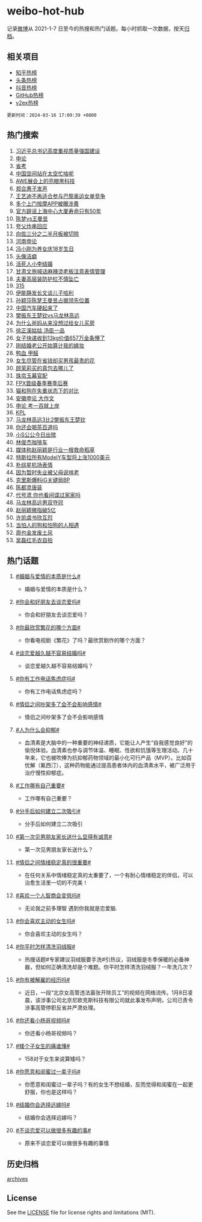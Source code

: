# weibo-hot-hub

记录[微博](https://www.weibo.com)从 2021-1-7 日至今的热搜和热门话题。每小时抓取一次数据，按天[归档](archives)。

## 相关项目

- [知乎热榜](https://github.com/lonnyzhang423/zhihu-hot-hub)
- [头条热榜](https://github.com/lonnyzhang423/toutiao-hot-hub)
- [抖音热榜](https://github.com/lonnyzhang423/douyin-hot-hub)
- [GitHub热榜](https://github.com/lonnyzhang423/github-hot-hub)
- [v2ex热榜](https://github.com/lonnyzhang423/v2ex-hot-hub)


`更新时间：2024-03-16 17:09:39 +0800`

## 热门搜索

1. [习近平总书记高度重视质量强国建设](https://m.weibo.cn/search?containerid=100103type%3D1%26t%3D10%26q%3D%23%E4%B9%A0%E8%BF%91%E5%B9%B3%E6%80%BB%E4%B9%A6%E8%AE%B0%E9%AB%98%E5%BA%A6%E9%87%8D%E8%A7%86%E8%B4%A8%E9%87%8F%E5%BC%BA%E5%9B%BD%E5%BB%BA%E8%AE%BE%23&stream_entry_id=51&isnewpage=1&extparam=seat%3D1%26cate%3D10103%26dgr%3D0%26q%3D%2523%25E4%25B9%25A0%25E8%25BF%2591%25E5%25B9%25B3%25E6%2580%25BB%25E4%25B9%25A6%25E8%25AE%25B0%25E9%25AB%2598%25E5%25BA%25A6%25E9%2587%258D%25E8%25A7%2586%25E8%25B4%25A8%25E9%2587%258F%25E5%25BC%25BA%25E5%259B%25BD%25E5%25BB%25BA%25E8%25AE%25BE%2523%26stream_entry_id%3D51%26c_type%3D51%26pos%3D0%26filter_type%3Drealtimehot%26display_time%3D1710580178%26pre_seqid%3D171058017831391143473)
1. [申论](https://m.weibo.cn/search?containerid=100103type%3D1%26t%3D10%26q%3D%E7%94%B3%E8%AE%BA&stream_entry_id=31&isnewpage=1&extparam=seat%3D1%26flag%3D1%26cate%3D5001%26filter_type%3Drealtimehot%26realpos%3D1%26dgr%3D0%26pos%3D0%26lcate%3D5001%26stream_entry_id%3D31%26q%3D%25E7%2594%25B3%25E8%25AE%25BA%26c_type%3D31%26band_rank%3D1%26display_time%3D1710580178%26pre_seqid%3D171058017831391143473)
1. [省考](https://m.weibo.cn/search?containerid=100103type%3D1%26t%3D10%26q%3D%E7%9C%81%E8%80%83&stream_entry_id=31&isnewpage=1&extparam=seat%3D1%26flag%3D16%26cate%3D5001%26filter_type%3Drealtimehot%26realpos%3D2%26dgr%3D0%26pos%3D1%26lcate%3D5001%26stream_entry_id%3D31%26q%3D%25E7%259C%2581%25E8%2580%2583%26c_type%3D31%26band_rank%3D2%26display_time%3D1710580178%26pre_seqid%3D171058017831391143473)
1. [中国空间站在太空忙啥呢](https://m.weibo.cn/search?containerid=100103type%3D1%26t%3D10%26q%3D%23%E4%B8%AD%E5%9B%BD%E7%A9%BA%E9%97%B4%E7%AB%99%E5%9C%A8%E5%A4%AA%E7%A9%BA%E5%BF%99%E5%95%A5%E5%91%A2%23&stream_entry_id=31&isnewpage=1&extparam=seat%3D1%26flag%3D0%26cate%3D5001%26filter_type%3Drealtimehot%26realpos%3D3%26dgr%3D0%26pos%3D2%26lcate%3D5001%26stream_entry_id%3D31%26q%3D%2523%25E4%25B8%25AD%25E5%259B%25BD%25E7%25A9%25BA%25E9%2597%25B4%25E7%25AB%2599%25E5%259C%25A8%25E5%25A4%25AA%25E7%25A9%25BA%25E5%25BF%2599%25E5%2595%25A5%25E5%2591%25A2%2523%26c_type%3D31%26band_rank%3D3%26display_time%3D1710580178%26pre_seqid%3D171058017831391143473)
1. [AWE展会上的亮眼黑科技](https://m.weibo.cn/search?containerid=100103type%3D1%26t%3D10%26q%3D%23AWE%E5%B1%95%E4%BC%9A%E4%B8%8A%E7%9A%84%E4%BA%AE%E7%9C%BC%E9%BB%91%E7%A7%91%E6%8A%80%23&stream_entry_id=31&isnewpage=1&extparam=seat%3D1%26cate%3D5001%26dgr%3D0%26is_ad_pos%3D1%26adid%3D227156%26filter_type%3Drealtimehot%26pos%3D3%26q%3D%2523AWE%25E5%25B1%2595%25E4%25BC%259A%25E4%25B8%258A%25E7%259A%2584%25E4%25BA%25AE%25E7%259C%25BC%25E9%25BB%2591%25E7%25A7%2591%25E6%258A%2580%2523%26lcate%3D5001%26stream_entry_id%3D31%26topic_ad%3D1%26c_type%3D31%26band_rank%3D4%26display_time%3D1710580178%26pre_seqid%3D171058017831391143473)
1. [郑合惠子发声](https://m.weibo.cn/search?containerid=100103type%3D1%26t%3D10%26q%3D%23%E9%83%91%E5%90%88%E6%83%A0%E5%AD%90%E5%8F%91%E5%A3%B0%23&stream_entry_id=31&isnewpage=1&extparam=seat%3D1%26flag%3D2%26cate%3D5001%26filter_type%3Drealtimehot%26realpos%3D4%26dgr%3D0%26pos%3D4%26lcate%3D5001%26stream_entry_id%3D31%26q%3D%2523%25E9%2583%2591%25E5%2590%2588%25E6%2583%25A0%25E5%25AD%2590%25E5%258F%2591%25E5%25A3%25B0%2523%26c_type%3D31%26band_rank%3D4%26display_time%3D1710580178%26pre_seqid%3D171058017831391143473)
1. [王艺迪不再适合参与巴黎奥运女单竞争](https://m.weibo.cn/search?containerid=100103type%3D1%26t%3D10%26q%3D%23%E7%8E%8B%E8%89%BA%E8%BF%AA%E4%B8%8D%E5%86%8D%E9%80%82%E5%90%88%E5%8F%82%E4%B8%8E%E5%B7%B4%E9%BB%8E%E5%A5%A5%E8%BF%90%E5%A5%B3%E5%8D%95%E7%AB%9E%E4%BA%89%23&stream_entry_id=31&isnewpage=1&extparam=seat%3D1%26flag%3D1%26cate%3D5001%26filter_type%3Drealtimehot%26realpos%3D5%26dgr%3D0%26pos%3D5%26lcate%3D5001%26stream_entry_id%3D31%26q%3D%2523%25E7%258E%258B%25E8%2589%25BA%25E8%25BF%25AA%25E4%25B8%258D%25E5%2586%258D%25E9%2580%2582%25E5%2590%2588%25E5%258F%2582%25E4%25B8%258E%25E5%25B7%25B4%25E9%25BB%258E%25E5%25A5%25A5%25E8%25BF%2590%25E5%25A5%25B3%25E5%258D%2595%25E7%25AB%259E%25E4%25BA%2589%2523%26c_type%3D31%26band_rank%3D5%26display_time%3D1710580178%26pre_seqid%3D171058017831391143473)
1. [多个上门按摩APP被曝涉黄](https://m.weibo.cn/search?containerid=100103type%3D1%26t%3D10%26q%3D%23%E5%A4%9A%E4%B8%AA%E4%B8%8A%E9%97%A8%E6%8C%89%E6%91%A9APP%E8%A2%AB%E6%9B%9D%E6%B6%89%E9%BB%84%23&stream_entry_id=31&isnewpage=1&extparam=seat%3D1%26flag%3D1%26cate%3D5001%26filter_type%3Drealtimehot%26realpos%3D6%26dgr%3D0%26pos%3D6%26lcate%3D5001%26stream_entry_id%3D31%26q%3D%2523%25E5%25A4%259A%25E4%25B8%25AA%25E4%25B8%258A%25E9%2597%25A8%25E6%258C%2589%25E6%2591%25A9APP%25E8%25A2%25AB%25E6%259B%259D%25E6%25B6%2589%25E9%25BB%2584%2523%26c_type%3D31%26band_rank%3D6%26display_time%3D1710580178%26pre_seqid%3D171058017831391143473)
1. [官方辟谣上海中心大厦寿命只有50年](https://m.weibo.cn/search?containerid=100103type%3D1%26t%3D10%26q%3D%23%E5%AE%98%E6%96%B9%E8%BE%9F%E8%B0%A3%E4%B8%8A%E6%B5%B7%E4%B8%AD%E5%BF%83%E5%A4%A7%E5%8E%A6%E5%AF%BF%E5%91%BD%E5%8F%AA%E6%9C%8950%E5%B9%B4%23&stream_entry_id=31&isnewpage=1&extparam=seat%3D1%26cate%3D5001%26is_ad_pos%3D1%26adid%3D227296%26filter_type%3Drealtimehot%26dgr%3D0%26pos%3D7%26lcate%3D5001%26stream_entry_id%3D31%26q%3D%2523%25E5%25AE%2598%25E6%2596%25B9%25E8%25BE%259F%25E8%25B0%25A3%25E4%25B8%258A%25E6%25B5%25B7%25E4%25B8%25AD%25E5%25BF%2583%25E5%25A4%25A7%25E5%258E%25A6%25E5%25AF%25BF%25E5%2591%25BD%25E5%258F%25AA%25E6%259C%258950%25E5%25B9%25B4%2523%26c_type%3D31%26band_rank%3D7%26display_time%3D1710580178%26pre_seqid%3D171058017831391143473)
1. [陈梦vs王曼昱](https://m.weibo.cn/search?containerid=100103type%3D1%26t%3D10%26q%3D%E9%99%88%E6%A2%A6vs%E7%8E%8B%E6%9B%BC%E6%98%B1&stream_entry_id=31&isnewpage=1&extparam=seat%3D1%26flag%3D1%26cate%3D5001%26filter_type%3Drealtimehot%26realpos%3D7%26dgr%3D0%26pos%3D8%26lcate%3D5001%26stream_entry_id%3D31%26q%3D%25E9%2599%2588%25E6%25A2%25A6vs%25E7%258E%258B%25E6%259B%25BC%25E6%2598%25B1%26c_type%3D31%26band_rank%3D7%26display_time%3D1710580178%26pre_seqid%3D171058017831391143473)
1. [夸父炸串回应](https://m.weibo.cn/search?containerid=100103type%3D1%26t%3D10%26q%3D%23%E5%A4%B8%E7%88%B6%E7%82%B8%E4%B8%B2%E5%9B%9E%E5%BA%94%23&stream_entry_id=31&isnewpage=1&extparam=seat%3D1%26flag%3D0%26cate%3D5001%26filter_type%3Drealtimehot%26realpos%3D8%26dgr%3D0%26pos%3D9%26lcate%3D5001%26stream_entry_id%3D31%26q%3D%2523%25E5%25A4%25B8%25E7%2588%25B6%25E7%2582%25B8%25E4%25B8%25B2%25E5%259B%259E%25E5%25BA%2594%2523%26c_type%3D31%26band_rank%3D8%26display_time%3D1710580178%26pre_seqid%3D171058017831391143473)
1. [向佐三分之二半月板被切除](https://m.weibo.cn/search?containerid=100103type%3D1%26t%3D10%26q%3D%23%E5%90%91%E4%BD%90%E4%B8%89%E5%88%86%E4%B9%8B%E4%BA%8C%E5%8D%8A%E6%9C%88%E6%9D%BF%E8%A2%AB%E5%88%87%E9%99%A4%23&stream_entry_id=31&isnewpage=1&extparam=seat%3D1%26flag%3D0%26cate%3D5001%26filter_type%3Drealtimehot%26realpos%3D9%26dgr%3D0%26pos%3D10%26lcate%3D5001%26stream_entry_id%3D31%26q%3D%2523%25E5%2590%2591%25E4%25BD%2590%25E4%25B8%2589%25E5%2588%2586%25E4%25B9%258B%25E4%25BA%258C%25E5%258D%258A%25E6%259C%2588%25E6%259D%25BF%25E8%25A2%25AB%25E5%2588%2587%25E9%2599%25A4%2523%26c_type%3D31%26band_rank%3D9%26display_time%3D1710580178%26pre_seqid%3D171058017831391143473)
1. [河南申论](https://m.weibo.cn/search?containerid=100103type%3D1%26t%3D10%26q%3D%E6%B2%B3%E5%8D%97%E7%94%B3%E8%AE%BA&stream_entry_id=31&isnewpage=1&extparam=seat%3D1%26flag%3D1%26cate%3D5001%26filter_type%3Drealtimehot%26realpos%3D10%26dgr%3D0%26pos%3D11%26lcate%3D5001%26stream_entry_id%3D31%26q%3D%25E6%25B2%25B3%25E5%258D%2597%25E7%2594%25B3%25E8%25AE%25BA%26c_type%3D31%26band_rank%3D10%26display_time%3D1710580178%26pre_seqid%3D171058017831391143473)
1. [冯小刚为养女庆18岁生日](https://m.weibo.cn/search?containerid=100103type%3D1%26t%3D10%26q%3D%23%E5%86%AF%E5%B0%8F%E5%88%9A%E4%B8%BA%E5%85%BB%E5%A5%B3%E5%BA%8618%E5%B2%81%E7%94%9F%E6%97%A5%23&stream_entry_id=31&isnewpage=1&extparam=seat%3D1%26flag%3D2%26cate%3D5001%26filter_type%3Drealtimehot%26realpos%3D11%26dgr%3D0%26pos%3D12%26lcate%3D5001%26stream_entry_id%3D31%26q%3D%2523%25E5%2586%25AF%25E5%25B0%258F%25E5%2588%259A%25E4%25B8%25BA%25E5%2585%25BB%25E5%25A5%25B3%25E5%25BA%258618%25E5%25B2%2581%25E7%2594%259F%25E6%2597%25A5%2523%26c_type%3D31%26band_rank%3D11%26display_time%3D1710580178%26pre_seqid%3D171058017831391143473)
1. [头像洁癖](https://m.weibo.cn/search?containerid=100103type%3D1%26t%3D10%26q%3D%23%E5%A4%B4%E5%83%8F%E6%B4%81%E7%99%96%23&stream_entry_id=31&isnewpage=1&extparam=seat%3D1%26flag%3D1%26cate%3D5001%26filter_type%3Drealtimehot%26realpos%3D12%26dgr%3D0%26pos%3D13%26lcate%3D5001%26stream_entry_id%3D31%26q%3D%2523%25E5%25A4%25B4%25E5%2583%258F%25E6%25B4%2581%25E7%2599%2596%2523%26c_type%3D31%26band_rank%3D12%26display_time%3D1710580178%26pre_seqid%3D171058017831391143473)
1. [活死人小李结婚](https://m.weibo.cn/search?containerid=100103type%3D1%26t%3D10%26q%3D%E6%B4%BB%E6%AD%BB%E4%BA%BA%E5%B0%8F%E6%9D%8E%E7%BB%93%E5%A9%9A&stream_entry_id=31&isnewpage=1&extparam=seat%3D1%26flag%3D0%26cate%3D5001%26filter_type%3Drealtimehot%26realpos%3D13%26dgr%3D0%26pos%3D14%26lcate%3D5001%26stream_entry_id%3D31%26q%3D%25E6%25B4%25BB%25E6%25AD%25BB%25E4%25BA%25BA%25E5%25B0%258F%25E6%259D%258E%25E7%25BB%2593%25E5%25A9%259A%26c_type%3D31%26band_rank%3D13%26display_time%3D1710580178%26pre_seqid%3D171058017831391143473)
1. [甘肃文旅喊话麻辣烫老板注意表情管理](https://m.weibo.cn/search?containerid=100103type%3D1%26t%3D10%26q%3D%23%E7%94%98%E8%82%83%E6%96%87%E6%97%85%E5%96%8A%E8%AF%9D%E9%BA%BB%E8%BE%A3%E7%83%AB%E8%80%81%E6%9D%BF%E6%B3%A8%E6%84%8F%E8%A1%A8%E6%83%85%E7%AE%A1%E7%90%86%23&stream_entry_id=31&isnewpage=1&extparam=seat%3D1%26flag%3D1%26cate%3D5001%26filter_type%3Drealtimehot%26realpos%3D14%26dgr%3D0%26pos%3D15%26lcate%3D5001%26stream_entry_id%3D31%26q%3D%2523%25E7%2594%2598%25E8%2582%2583%25E6%2596%2587%25E6%2597%2585%25E5%2596%258A%25E8%25AF%259D%25E9%25BA%25BB%25E8%25BE%25A3%25E7%2583%25AB%25E8%2580%2581%25E6%259D%25BF%25E6%25B3%25A8%25E6%2584%258F%25E8%25A1%25A8%25E6%2583%2585%25E7%25AE%25A1%25E7%2590%2586%2523%26c_type%3D31%26band_rank%3D14%26display_time%3D1710580178%26pre_seqid%3D171058017831391143473)
1. [夫妻高层装防护栏不慎坠亡](https://m.weibo.cn/search?containerid=100103type%3D1%26t%3D10%26q%3D%23%E5%A4%AB%E5%A6%BB%E9%AB%98%E5%B1%82%E8%A3%85%E9%98%B2%E6%8A%A4%E6%A0%8F%E4%B8%8D%E6%85%8E%E5%9D%A0%E4%BA%A1%23&stream_entry_id=31&isnewpage=1&extparam=seat%3D1%26flag%3D0%26cate%3D5001%26filter_type%3Drealtimehot%26realpos%3D15%26dgr%3D0%26pos%3D16%26lcate%3D5001%26stream_entry_id%3D31%26q%3D%2523%25E5%25A4%25AB%25E5%25A6%25BB%25E9%25AB%2598%25E5%25B1%2582%25E8%25A3%2585%25E9%2598%25B2%25E6%258A%25A4%25E6%25A0%258F%25E4%25B8%258D%25E6%2585%258E%25E5%259D%25A0%25E4%25BA%25A1%2523%26c_type%3D31%26band_rank%3D15%26display_time%3D1710580178%26pre_seqid%3D171058017831391143473)
1. [315](https://m.weibo.cn/search?containerid=100103type%3D1%26t%3D10%26q%3D315&stream_entry_id=31&isnewpage=1&extparam=seat%3D1%26flag%3D0%26cate%3D5001%26filter_type%3Drealtimehot%26realpos%3D16%26dgr%3D0%26pos%3D17%26lcate%3D5001%26stream_entry_id%3D31%26q%3D315%26c_type%3D31%26band_rank%3D16%26display_time%3D1710580178%26pre_seqid%3D171058017831391143473)
1. [伊能静发长文谈儿子哈利](https://m.weibo.cn/search?containerid=100103type%3D1%26t%3D10%26q%3D%23%E4%BC%8A%E8%83%BD%E9%9D%99%E5%8F%91%E9%95%BF%E6%96%87%E8%B0%88%E5%84%BF%E5%AD%90%E5%93%88%E5%88%A9%23&stream_entry_id=31&isnewpage=1&extparam=seat%3D1%26flag%3D1%26cate%3D5001%26filter_type%3Drealtimehot%26realpos%3D17%26dgr%3D0%26pos%3D18%26lcate%3D5001%26stream_entry_id%3D31%26q%3D%2523%25E4%25BC%258A%25E8%2583%25BD%25E9%259D%2599%25E5%258F%2591%25E9%2595%25BF%25E6%2596%2587%25E8%25B0%2588%25E5%2584%25BF%25E5%25AD%2590%25E5%2593%2588%25E5%2588%25A9%2523%26c_type%3D31%26band_rank%3D17%26display_time%3D1710580178%26pre_seqid%3D171058017831391143473)
1. [孙颖莎陈梦王曼昱占据领先位置](https://m.weibo.cn/search?containerid=100103type%3D1%26t%3D10%26q%3D%23%E5%AD%99%E9%A2%96%E8%8E%8E%E9%99%88%E6%A2%A6%E7%8E%8B%E6%9B%BC%E6%98%B1%E5%8D%A0%E6%8D%AE%E9%A2%86%E5%85%88%E4%BD%8D%E7%BD%AE%23&stream_entry_id=31&isnewpage=1&extparam=seat%3D1%26flag%3D1%26cate%3D5001%26filter_type%3Drealtimehot%26realpos%3D18%26dgr%3D0%26pos%3D19%26lcate%3D5001%26stream_entry_id%3D31%26q%3D%2523%25E5%25AD%2599%25E9%25A2%2596%25E8%258E%258E%25E9%2599%2588%25E6%25A2%25A6%25E7%258E%258B%25E6%259B%25BC%25E6%2598%25B1%25E5%258D%25A0%25E6%258D%25AE%25E9%25A2%2586%25E5%2585%2588%25E4%25BD%258D%25E7%25BD%25AE%2523%26c_type%3D31%26band_rank%3D18%26display_time%3D1710580178%26pre_seqid%3D171058017831391143473)
1. [中国汽车硬起来了](https://m.weibo.cn/search?containerid=100103type%3D1%26t%3D10%26q%3D%23%E4%B8%AD%E5%9B%BD%E6%B1%BD%E8%BD%A6%E7%A1%AC%E8%B5%B7%E6%9D%A5%E4%BA%86%23&stream_entry_id=31&isnewpage=1&extparam=seat%3D1%26flag%3D0%26cate%3D5001%26adid%3D227124%26filter_type%3Drealtimehot%26realpos%3D19%26dgr%3D0%26pos%3D20%26lcate%3D5001%26stream_entry_id%3D31%26q%3D%2523%25E4%25B8%25AD%25E5%259B%25BD%25E6%25B1%25BD%25E8%25BD%25A6%25E7%25A1%25AC%25E8%25B5%25B7%25E6%259D%25A5%25E4%25BA%2586%2523%26c_type%3D31%26band_rank%3D19%26display_time%3D1710580178%26pre_seqid%3D171058017831391143473)
1. [樊振东王楚钦vs马龙林高远](https://m.weibo.cn/search?containerid=100103type%3D1%26t%3D10%26q%3D%23%E6%A8%8A%E6%8C%AF%E4%B8%9C%E7%8E%8B%E6%A5%9A%E9%92%A6vs%E9%A9%AC%E9%BE%99%E6%9E%97%E9%AB%98%E8%BF%9C%23&stream_entry_id=31&isnewpage=1&extparam=seat%3D1%26flag%3D0%26cate%3D5001%26filter_type%3Drealtimehot%26realpos%3D20%26dgr%3D0%26pos%3D21%26lcate%3D5001%26stream_entry_id%3D31%26q%3D%2523%25E6%25A8%258A%25E6%258C%25AF%25E4%25B8%259C%25E7%258E%258B%25E6%25A5%259A%25E9%2592%25A6vs%25E9%25A9%25AC%25E9%25BE%2599%25E6%259E%2597%25E9%25AB%2598%25E8%25BF%259C%2523%26c_type%3D31%26band_rank%3D20%26display_time%3D1710580178%26pre_seqid%3D171058017831391143473)
1. [为什么爸妈从来没想过给女儿买房](https://m.weibo.cn/search?containerid=100103type%3D1%26t%3D10%26q%3D%23%E4%B8%BA%E4%BB%80%E4%B9%88%E7%88%B8%E5%A6%88%E4%BB%8E%E6%9D%A5%E6%B2%A1%E6%83%B3%E8%BF%87%E7%BB%99%E5%A5%B3%E5%84%BF%E4%B9%B0%E6%88%BF%23&stream_entry_id=31&isnewpage=1&extparam=seat%3D1%26flag%3D1%26cate%3D5001%26filter_type%3Drealtimehot%26realpos%3D21%26dgr%3D0%26pos%3D22%26lcate%3D5001%26stream_entry_id%3D31%26q%3D%2523%25E4%25B8%25BA%25E4%25BB%2580%25E4%25B9%2588%25E7%2588%25B8%25E5%25A6%2588%25E4%25BB%258E%25E6%259D%25A5%25E6%25B2%25A1%25E6%2583%25B3%25E8%25BF%2587%25E7%25BB%2599%25E5%25A5%25B3%25E5%2584%25BF%25E4%25B9%25B0%25E6%2588%25BF%2523%26c_type%3D31%26band_rank%3D21%26display_time%3D1710580178%26pre_seqid%3D171058017831391143473)
1. [徐正溪姑姑 汤臣一品](https://m.weibo.cn/search?containerid=100103type%3D1%26t%3D10%26q%3D%E5%BE%90%E6%AD%A3%E6%BA%AA%E5%A7%91%E5%A7%91+%E6%B1%A4%E8%87%A3%E4%B8%80%E5%93%81&stream_entry_id=31&isnewpage=1&extparam=seat%3D1%26flag%3D0%26cate%3D5001%26filter_type%3Drealtimehot%26realpos%3D22%26dgr%3D0%26pos%3D23%26lcate%3D5001%26stream_entry_id%3D31%26q%3D%25E5%25BE%2590%25E6%25AD%25A3%25E6%25BA%25AA%25E5%25A7%2591%25E5%25A7%2591%2520%25E6%25B1%25A4%25E8%2587%25A3%25E4%25B8%2580%25E5%2593%2581%26c_type%3D31%26band_rank%3D22%26display_time%3D1710580178%26pre_seqid%3D171058017831391143473)
1. [女子快递收到13kg价值657万金条懵了](https://m.weibo.cn/search?containerid=100103type%3D1%26t%3D10%26q%3D%23%E5%A5%B3%E5%AD%90%E5%BF%AB%E9%80%92%E6%94%B6%E5%88%B013kg%E4%BB%B7%E5%80%BC657%E4%B8%87%E9%87%91%E6%9D%A1%E6%87%B5%E4%BA%86%23&stream_entry_id=31&isnewpage=1&extparam=seat%3D1%26flag%3D0%26cate%3D5001%26filter_type%3Drealtimehot%26realpos%3D23%26dgr%3D0%26pos%3D24%26lcate%3D5001%26stream_entry_id%3D31%26q%3D%2523%25E5%25A5%25B3%25E5%25AD%2590%25E5%25BF%25AB%25E9%2580%2592%25E6%2594%25B6%25E5%2588%25B013kg%25E4%25BB%25B7%25E5%2580%25BC657%25E4%25B8%2587%25E9%2587%2591%25E6%259D%25A1%25E6%2587%25B5%25E4%25BA%2586%2523%26c_type%3D31%26band_rank%3D23%26display_time%3D1710580178%26pre_seqid%3D171058017831391143473)
1. [刚结婚老公开始算计我的嫁妆](https://m.weibo.cn/search?containerid=100103type%3D1%26t%3D10%26q%3D%23%E5%88%9A%E7%BB%93%E5%A9%9A%E8%80%81%E5%85%AC%E5%BC%80%E5%A7%8B%E7%AE%97%E8%AE%A1%E6%88%91%E7%9A%84%E5%AB%81%E5%A6%86%23&stream_entry_id=31&isnewpage=1&extparam=seat%3D1%26flag%3D0%26cate%3D5001%26filter_type%3Drealtimehot%26realpos%3D24%26dgr%3D0%26pos%3D25%26lcate%3D5001%26stream_entry_id%3D31%26q%3D%2523%25E5%2588%259A%25E7%25BB%2593%25E5%25A9%259A%25E8%2580%2581%25E5%2585%25AC%25E5%25BC%2580%25E5%25A7%258B%25E7%25AE%2597%25E8%25AE%25A1%25E6%2588%2591%25E7%259A%2584%25E5%25AB%2581%25E5%25A6%2586%2523%26c_type%3D31%26band_rank%3D24%26display_time%3D1710580178%26pre_seqid%3D171058017831391143473)
1. [鸭血 甲醛](https://m.weibo.cn/search?containerid=100103type%3D1%26t%3D10%26q%3D%E9%B8%AD%E8%A1%80+%E7%94%B2%E9%86%9B&stream_entry_id=31&isnewpage=1&extparam=seat%3D1%26flag%3D0%26cate%3D5001%26filter_type%3Drealtimehot%26realpos%3D25%26dgr%3D0%26pos%3D26%26lcate%3D5001%26stream_entry_id%3D31%26q%3D%25E9%25B8%25AD%25E8%25A1%2580%2520%25E7%2594%25B2%25E9%2586%259B%26c_type%3D31%26band_rank%3D25%26display_time%3D1710580178%26pre_seqid%3D171058017831391143473)
1. [女生尽管在省钱却买男孩最贵的花](https://m.weibo.cn/search?containerid=100103type%3D1%26t%3D10%26q%3D%23%E5%A5%B3%E7%94%9F%E5%B0%BD%E7%AE%A1%E5%9C%A8%E7%9C%81%E9%92%B1%E5%8D%B4%E4%B9%B0%E7%94%B7%E5%AD%A9%E6%9C%80%E8%B4%B5%E7%9A%84%E8%8A%B1%23&stream_entry_id=31&isnewpage=1&extparam=seat%3D1%26flag%3D1%26cate%3D5001%26filter_type%3Drealtimehot%26realpos%3D26%26dgr%3D0%26pos%3D27%26lcate%3D5001%26stream_entry_id%3D31%26q%3D%2523%25E5%25A5%25B3%25E7%2594%259F%25E5%25B0%25BD%25E7%25AE%25A1%25E5%259C%25A8%25E7%259C%2581%25E9%2592%25B1%25E5%258D%25B4%25E4%25B9%25B0%25E7%2594%25B7%25E5%25AD%25A9%25E6%259C%2580%25E8%25B4%25B5%25E7%259A%2584%25E8%258A%25B1%2523%26c_type%3D31%26band_rank%3D26%26display_time%3D1710580178%26pre_seqid%3D171058017831391143473)
1. [顾茉莉买的真包去哪儿了](https://m.weibo.cn/search?containerid=100103type%3D1%26t%3D10%26q%3D%E9%A1%BE%E8%8C%89%E8%8E%89%E4%B9%B0%E7%9A%84%E7%9C%9F%E5%8C%85%E5%8E%BB%E5%93%AA%E5%84%BF%E4%BA%86&stream_entry_id=31&isnewpage=1&extparam=seat%3D1%26flag%3D1%26cate%3D5001%26filter_type%3Drealtimehot%26realpos%3D27%26dgr%3D0%26pos%3D28%26lcate%3D5001%26stream_entry_id%3D31%26q%3D%25E9%25A1%25BE%25E8%258C%2589%25E8%258E%2589%25E4%25B9%25B0%25E7%259A%2584%25E7%259C%259F%25E5%258C%2585%25E5%258E%25BB%25E5%2593%25AA%25E5%2584%25BF%25E4%25BA%2586%26c_type%3D31%26band_rank%3D27%26display_time%3D1710580178%26pre_seqid%3D171058017831391143473)
1. [珠帘玉幕官配](https://m.weibo.cn/search?containerid=100103type%3D1%26t%3D10%26q%3D%E7%8F%A0%E5%B8%98%E7%8E%89%E5%B9%95%E5%AE%98%E9%85%8D&stream_entry_id=31&isnewpage=1&extparam=seat%3D1%26flag%3D1%26cate%3D5001%26filter_type%3Drealtimehot%26realpos%3D28%26dgr%3D0%26pos%3D29%26lcate%3D5001%26stream_entry_id%3D31%26q%3D%25E7%258F%25A0%25E5%25B8%2598%25E7%258E%2589%25E5%25B9%2595%25E5%25AE%2598%25E9%2585%258D%26c_type%3D31%26band_rank%3D28%26display_time%3D1710580178%26pre_seqid%3D171058017831391143473)
1. [FPX晋级春季赛季后赛](https://m.weibo.cn/search?containerid=100103type%3D1%26t%3D10%26q%3D%23FPX%E6%99%8B%E7%BA%A7%E6%98%A5%E5%AD%A3%E8%B5%9B%E5%AD%A3%E5%90%8E%E8%B5%9B%23&stream_entry_id=31&isnewpage=1&extparam=seat%3D1%26flag%3D1%26cate%3D5001%26filter_type%3Drealtimehot%26realpos%3D29%26dgr%3D0%26pos%3D30%26lcate%3D5001%26stream_entry_id%3D31%26q%3D%2523FPX%25E6%2599%258B%25E7%25BA%25A7%25E6%2598%25A5%25E5%25AD%25A3%25E8%25B5%259B%25E5%25AD%25A3%25E5%2590%258E%25E8%25B5%259B%2523%26c_type%3D31%26band_rank%3D29%26display_time%3D1710580178%26pre_seqid%3D171058017831391143473)
1. [猫和狗在失重状态下的对比](https://m.weibo.cn/search?containerid=100103type%3D1%26t%3D10%26q%3D%E7%8C%AB%E5%92%8C%E7%8B%97%E5%9C%A8%E5%A4%B1%E9%87%8D%E7%8A%B6%E6%80%81%E4%B8%8B%E7%9A%84%E5%AF%B9%E6%AF%94&stream_entry_id=31&isnewpage=1&extparam=seat%3D1%26flag%3D1%26cate%3D5001%26filter_type%3Drealtimehot%26realpos%3D30%26dgr%3D0%26pos%3D31%26lcate%3D5001%26stream_entry_id%3D31%26q%3D%25E7%258C%25AB%25E5%2592%258C%25E7%258B%2597%25E5%259C%25A8%25E5%25A4%25B1%25E9%2587%258D%25E7%258A%25B6%25E6%2580%2581%25E4%25B8%258B%25E7%259A%2584%25E5%25AF%25B9%25E6%25AF%2594%26c_type%3D31%26band_rank%3D30%26display_time%3D1710580178%26pre_seqid%3D171058017831391143473)
1. [安徽申论 大作文](https://m.weibo.cn/search?containerid=100103type%3D1%26t%3D10%26q%3D%E5%AE%89%E5%BE%BD%E7%94%B3%E8%AE%BA+%E5%A4%A7%E4%BD%9C%E6%96%87&stream_entry_id=31&isnewpage=1&extparam=seat%3D1%26flag%3D1%26cate%3D5001%26filter_type%3Drealtimehot%26realpos%3D31%26dgr%3D0%26pos%3D32%26lcate%3D5001%26stream_entry_id%3D31%26q%3D%25E5%25AE%2589%25E5%25BE%25BD%25E7%2594%25B3%25E8%25AE%25BA%2520%25E5%25A4%25A7%25E4%25BD%259C%25E6%2596%2587%26c_type%3D31%26band_rank%3D31%26display_time%3D1710580178%26pre_seqid%3D171058017831391143473)
1. [申论 考一百就上岸](https://m.weibo.cn/search?containerid=100103type%3D1%26t%3D10%26q%3D%E7%94%B3%E8%AE%BA+%E8%80%83%E4%B8%80%E7%99%BE%E5%B0%B1%E4%B8%8A%E5%B2%B8&stream_entry_id=31&isnewpage=1&extparam=seat%3D1%26flag%3D0%26cate%3D5001%26filter_type%3Drealtimehot%26realpos%3D32%26dgr%3D0%26pos%3D33%26lcate%3D5001%26stream_entry_id%3D31%26q%3D%25E7%2594%25B3%25E8%25AE%25BA%2520%25E8%2580%2583%25E4%25B8%2580%25E7%2599%25BE%25E5%25B0%25B1%25E4%25B8%258A%25E5%25B2%25B8%26c_type%3D31%26band_rank%3D32%26display_time%3D1710580178%26pre_seqid%3D171058017831391143473)
1. [KPL](https://m.weibo.cn/search?containerid=100103type%3D1%26t%3D10%26q%3DKPL&stream_entry_id=31&isnewpage=1&extparam=seat%3D1%26flag%3D1%26cate%3D5001%26filter_type%3Drealtimehot%26realpos%3D33%26dgr%3D0%26pos%3D34%26lcate%3D5001%26stream_entry_id%3D31%26q%3DKPL%26c_type%3D31%26band_rank%3D33%26display_time%3D1710580178%26pre_seqid%3D171058017831391143473)
1. [马龙林高远3比2樊振东王楚钦](https://m.weibo.cn/search?containerid=100103type%3D1%26t%3D10%26q%3D%23%E9%A9%AC%E9%BE%99%E6%9E%97%E9%AB%98%E8%BF%9C3%E6%AF%942%E6%A8%8A%E6%8C%AF%E4%B8%9C%E7%8E%8B%E6%A5%9A%E9%92%A6%23&stream_entry_id=31&isnewpage=1&extparam=seat%3D1%26flag%3D1%26cate%3D5001%26filter_type%3Drealtimehot%26realpos%3D34%26dgr%3D0%26pos%3D35%26lcate%3D5001%26stream_entry_id%3D31%26q%3D%2523%25E9%25A9%25AC%25E9%25BE%2599%25E6%259E%2597%25E9%25AB%2598%25E8%25BF%259C3%25E6%25AF%25942%25E6%25A8%258A%25E6%258C%25AF%25E4%25B8%259C%25E7%258E%258B%25E6%25A5%259A%25E9%2592%25A6%2523%26c_type%3D31%26band_rank%3D34%26display_time%3D1710580178%26pre_seqid%3D171058017831391143473)
1. [你还会喝茶百道吗](https://m.weibo.cn/search?containerid=100103type%3D1%26t%3D10%26q%3D%23%E4%BD%A0%E8%BF%98%E4%BC%9A%E5%96%9D%E8%8C%B6%E7%99%BE%E9%81%93%E5%90%97%23&stream_entry_id=31&isnewpage=1&extparam=seat%3D1%26flag%3D0%26cate%3D5001%26filter_type%3Drealtimehot%26realpos%3D35%26dgr%3D0%26pos%3D36%26lcate%3D5001%26stream_entry_id%3D31%26q%3D%2523%25E4%25BD%25A0%25E8%25BF%2598%25E4%25BC%259A%25E5%2596%259D%25E8%258C%25B6%25E7%2599%25BE%25E9%2581%2593%25E5%2590%2597%2523%26c_type%3D31%26band_rank%3D35%26display_time%3D1710580178%26pre_seqid%3D171058017831391143473)
1. [小S公公今日出殡](https://m.weibo.cn/search?containerid=100103type%3D1%26t%3D10%26q%3D%23%E5%B0%8FS%E5%85%AC%E5%85%AC%E4%BB%8A%E6%97%A5%E5%87%BA%E6%AE%A1%23&stream_entry_id=31&isnewpage=1&extparam=seat%3D1%26flag%3D1%26cate%3D5001%26filter_type%3Drealtimehot%26realpos%3D36%26dgr%3D0%26pos%3D37%26lcate%3D5001%26stream_entry_id%3D31%26q%3D%2523%25E5%25B0%258FS%25E5%2585%25AC%25E5%2585%25AC%25E4%25BB%258A%25E6%2597%25A5%25E5%2587%25BA%25E6%25AE%25A1%2523%26c_type%3D31%26band_rank%3D36%26display_time%3D1710580178%26pre_seqid%3D171058017831391143473)
1. [林俊杰咖啡车](https://m.weibo.cn/search?containerid=100103type%3D1%26t%3D10%26q%3D%E6%9E%97%E4%BF%8A%E6%9D%B0%E5%92%96%E5%95%A1%E8%BD%A6&stream_entry_id=31&isnewpage=1&extparam=seat%3D1%26flag%3D0%26cate%3D5001%26filter_type%3Drealtimehot%26realpos%3D37%26dgr%3D0%26pos%3D38%26lcate%3D5001%26stream_entry_id%3D31%26q%3D%25E6%259E%2597%25E4%25BF%258A%25E6%259D%25B0%25E5%2592%2596%25E5%2595%25A1%25E8%25BD%25A6%26c_type%3D31%26band_rank%3D37%26display_time%3D1710580178%26pre_seqid%3D171058017831391143473)
1. [媒体称赵丽颖是行业一根救命稻草](https://m.weibo.cn/search?containerid=100103type%3D1%26t%3D10%26q%3D%23%E5%AA%92%E4%BD%93%E7%A7%B0%E8%B5%B5%E4%B8%BD%E9%A2%96%E6%98%AF%E8%A1%8C%E4%B8%9A%E4%B8%80%E6%A0%B9%E6%95%91%E5%91%BD%E7%A8%BB%E8%8D%89%23&stream_entry_id=31&isnewpage=1&extparam=seat%3D1%26flag%3D0%26cate%3D5001%26filter_type%3Drealtimehot%26realpos%3D38%26dgr%3D0%26pos%3D39%26lcate%3D5001%26stream_entry_id%3D31%26q%3D%2523%25E5%25AA%2592%25E4%25BD%2593%25E7%25A7%25B0%25E8%25B5%25B5%25E4%25B8%25BD%25E9%25A2%2596%25E6%2598%25AF%25E8%25A1%258C%25E4%25B8%259A%25E4%25B8%2580%25E6%25A0%25B9%25E6%2595%2591%25E5%2591%25BD%25E7%25A8%25BB%25E8%258D%2589%2523%26c_type%3D31%26band_rank%3D38%26display_time%3D1710580178%26pre_seqid%3D171058017831391143473)
1. [特斯拉所有ModelY车型将上涨1000美元](https://m.weibo.cn/search?containerid=100103type%3D1%26t%3D10%26q%3D%23%E7%89%B9%E6%96%AF%E6%8B%89%E6%89%80%E6%9C%89ModelY%E8%BD%A6%E5%9E%8B%E5%B0%86%E4%B8%8A%E6%B6%A81000%E7%BE%8E%E5%85%83%23&stream_entry_id=31&isnewpage=1&extparam=seat%3D1%26flag%3D0%26cate%3D5001%26filter_type%3Drealtimehot%26realpos%3D39%26dgr%3D0%26pos%3D40%26lcate%3D5001%26stream_entry_id%3D31%26q%3D%2523%25E7%2589%25B9%25E6%2596%25AF%25E6%258B%2589%25E6%2589%2580%25E6%259C%2589ModelY%25E8%25BD%25A6%25E5%259E%258B%25E5%25B0%2586%25E4%25B8%258A%25E6%25B6%25A81000%25E7%25BE%258E%25E5%2585%2583%2523%26c_type%3D31%26band_rank%3D39%26display_time%3D1710580178%26pre_seqid%3D171058017831391143473)
1. [朴综星机场表情](https://m.weibo.cn/search?containerid=100103type%3D1%26t%3D10%26q%3D%E6%9C%B4%E7%BB%BC%E6%98%9F%E6%9C%BA%E5%9C%BA%E8%A1%A8%E6%83%85&stream_entry_id=31&isnewpage=1&extparam=seat%3D1%26flag%3D1%26cate%3D5001%26filter_type%3Drealtimehot%26realpos%3D40%26dgr%3D0%26pos%3D41%26lcate%3D5001%26stream_entry_id%3D31%26q%3D%25E6%259C%25B4%25E7%25BB%25BC%25E6%2598%259F%25E6%259C%25BA%25E5%259C%25BA%25E8%25A1%25A8%25E6%2583%2585%26c_type%3D31%26band_rank%3D40%26display_time%3D1710580178%26pre_seqid%3D171058017831391143473)
1. [因为暂时失业被父母说啃老](https://m.weibo.cn/search?containerid=100103type%3D1%26t%3D10%26q%3D%23%E5%9B%A0%E4%B8%BA%E6%9A%82%E6%97%B6%E5%A4%B1%E4%B8%9A%E8%A2%AB%E7%88%B6%E6%AF%8D%E8%AF%B4%E5%95%83%E8%80%81%23&stream_entry_id=31&isnewpage=1&extparam=seat%3D1%26flag%3D0%26cate%3D5001%26filter_type%3Drealtimehot%26realpos%3D41%26dgr%3D0%26pos%3D42%26lcate%3D5001%26stream_entry_id%3D31%26q%3D%2523%25E5%259B%25A0%25E4%25B8%25BA%25E6%259A%2582%25E6%2597%25B6%25E5%25A4%25B1%25E4%25B8%259A%25E8%25A2%25AB%25E7%2588%25B6%25E6%25AF%258D%25E8%25AF%25B4%25E5%2595%2583%25E8%2580%2581%2523%26c_type%3D31%26band_rank%3D41%26display_time%3D1710580178%26pre_seqid%3D171058017831391143473)
1. [克里斯爆料iG关键局BP](https://m.weibo.cn/search?containerid=100103type%3D1%26t%3D10%26q%3D%23%E5%85%8B%E9%87%8C%E6%96%AF%E7%88%86%E6%96%99iG%E5%85%B3%E9%94%AE%E5%B1%80BP%23&stream_entry_id=31&isnewpage=1&extparam=seat%3D1%26flag%3D1%26cate%3D5001%26filter_type%3Drealtimehot%26realpos%3D42%26dgr%3D0%26pos%3D43%26lcate%3D5001%26stream_entry_id%3D31%26q%3D%2523%25E5%2585%258B%25E9%2587%258C%25E6%2596%25AF%25E7%2588%2586%25E6%2596%2599iG%25E5%2585%25B3%25E9%2594%25AE%25E5%25B1%2580BP%2523%26c_type%3D31%26band_rank%3D42%26display_time%3D1710580178%26pre_seqid%3D171058017831391143473)
1. [陈都灵唐装](https://m.weibo.cn/search?containerid=100103type%3D1%26t%3D10%26q%3D%E9%99%88%E9%83%BD%E7%81%B5%E5%94%90%E8%A3%85&stream_entry_id=31&isnewpage=1&extparam=seat%3D1%26flag%3D0%26cate%3D5001%26filter_type%3Drealtimehot%26realpos%3D43%26dgr%3D0%26pos%3D44%26lcate%3D5001%26stream_entry_id%3D31%26q%3D%25E9%2599%2588%25E9%2583%25BD%25E7%2581%25B5%25E5%2594%2590%25E8%25A3%2585%26c_type%3D31%26band_rank%3D43%26display_time%3D1710580178%26pre_seqid%3D171058017831391143473)
1. [代号鸢 你也看间谍过家家吗](https://m.weibo.cn/search?containerid=100103type%3D1%26t%3D10%26q%3D%E4%BB%A3%E5%8F%B7%E9%B8%A2+%E4%BD%A0%E4%B9%9F%E7%9C%8B%E9%97%B4%E8%B0%8D%E8%BF%87%E5%AE%B6%E5%AE%B6%E5%90%97&stream_entry_id=31&isnewpage=1&extparam=seat%3D1%26flag%3D1%26cate%3D5001%26filter_type%3Drealtimehot%26realpos%3D44%26dgr%3D0%26pos%3D45%26lcate%3D5001%26stream_entry_id%3D31%26q%3D%25E4%25BB%25A3%25E5%258F%25B7%25E9%25B8%25A2%2520%25E4%25BD%25A0%25E4%25B9%259F%25E7%259C%258B%25E9%2597%25B4%25E8%25B0%258D%25E8%25BF%2587%25E5%25AE%25B6%25E5%25AE%25B6%25E5%2590%2597%26c_type%3D31%26band_rank%3D44%26display_time%3D1710580178%26pre_seqid%3D171058017831391143473)
1. [马龙林高远男双夺冠](https://m.weibo.cn/search?containerid=100103type%3D1%26t%3D10%26q%3D%23%E9%A9%AC%E9%BE%99%E6%9E%97%E9%AB%98%E8%BF%9C%E7%94%B7%E5%8F%8C%E5%A4%BA%E5%86%A0%23&stream_entry_id=31&isnewpage=1&extparam=seat%3D1%26flag%3D1%26cate%3D5001%26filter_type%3Drealtimehot%26realpos%3D45%26dgr%3D0%26pos%3D46%26lcate%3D5001%26stream_entry_id%3D31%26q%3D%2523%25E9%25A9%25AC%25E9%25BE%2599%25E6%259E%2597%25E9%25AB%2598%25E8%25BF%259C%25E7%2594%25B7%25E5%258F%258C%25E5%25A4%25BA%25E5%2586%25A0%2523%26c_type%3D31%26band_rank%3D45%26display_time%3D1710580178%26pre_seqid%3D171058017831391143473)
1. [赵丽颖微指破5亿](https://m.weibo.cn/search?containerid=100103type%3D1%26t%3D10%26q%3D%23%E8%B5%B5%E4%B8%BD%E9%A2%96%E5%BE%AE%E6%8C%87%E7%A0%B45%E4%BA%BF%23&stream_entry_id=31&isnewpage=1&extparam=seat%3D1%26flag%3D1%26cate%3D5001%26filter_type%3Drealtimehot%26realpos%3D46%26dgr%3D0%26pos%3D47%26lcate%3D5001%26stream_entry_id%3D31%26q%3D%2523%25E8%25B5%25B5%25E4%25B8%25BD%25E9%25A2%2596%25E5%25BE%25AE%25E6%258C%2587%25E7%25A0%25B45%25E4%25BA%25BF%2523%26c_type%3D31%26band_rank%3D46%26display_time%3D1710580178%26pre_seqid%3D171058017831391143473)
1. [许凯虞书欣互怼](https://m.weibo.cn/search?containerid=100103type%3D1%26t%3D10%26q%3D%23%E8%AE%B8%E5%87%AF%E8%99%9E%E4%B9%A6%E6%AC%A3%E4%BA%92%E6%80%BC%23&stream_entry_id=31&isnewpage=1&extparam=seat%3D1%26flag%3D1%26cate%3D5001%26filter_type%3Drealtimehot%26realpos%3D47%26dgr%3D0%26pos%3D48%26lcate%3D5001%26stream_entry_id%3D31%26q%3D%2523%25E8%25AE%25B8%25E5%2587%25AF%25E8%2599%259E%25E4%25B9%25A6%25E6%25AC%25A3%25E4%25BA%2592%25E6%2580%25BC%2523%26c_type%3D31%26band_rank%3D47%26display_time%3D1710580178%26pre_seqid%3D171058017831391143473)
1. [当怕人的狗和怕狗的人相遇](https://m.weibo.cn/search?containerid=100103type%3D1%26t%3D10%26q%3D%23%E5%BD%93%E6%80%95%E4%BA%BA%E7%9A%84%E7%8B%97%E5%92%8C%E6%80%95%E7%8B%97%E7%9A%84%E4%BA%BA%E7%9B%B8%E9%81%87%23&stream_entry_id=31&isnewpage=1&extparam=seat%3D1%26flag%3D1%26cate%3D5001%26filter_type%3Drealtimehot%26realpos%3D48%26dgr%3D0%26pos%3D49%26lcate%3D5001%26stream_entry_id%3D31%26q%3D%2523%25E5%25BD%2593%25E6%2580%2595%25E4%25BA%25BA%25E7%259A%2584%25E7%258B%2597%25E5%2592%258C%25E6%2580%2595%25E7%258B%2597%25E7%259A%2584%25E4%25BA%25BA%25E7%259B%25B8%25E9%2581%2587%2523%26c_type%3D31%26band_rank%3D48%26display_time%3D1710580178%26pre_seqid%3D171058017831391143473)
1. [周也金发废土风](https://m.weibo.cn/search?containerid=100103type%3D1%26t%3D10%26q%3D%23%E5%91%A8%E4%B9%9F%E9%87%91%E5%8F%91%E5%BA%9F%E5%9C%9F%E9%A3%8E%23&stream_entry_id=31&isnewpage=1&extparam=seat%3D1%26flag%3D0%26cate%3D5001%26filter_type%3Drealtimehot%26realpos%3D49%26dgr%3D0%26pos%3D50%26lcate%3D5001%26stream_entry_id%3D31%26q%3D%2523%25E5%2591%25A8%25E4%25B9%259F%25E9%2587%2591%25E5%258F%2591%25E5%25BA%259F%25E5%259C%259F%25E9%25A3%258E%2523%26c_type%3D31%26band_rank%3D49%26display_time%3D1710580178%26pre_seqid%3D171058017831391143473)
1. [吴磊红毛衣自拍](https://m.weibo.cn/search?containerid=100103type%3D1%26t%3D10%26q%3D%23%E5%90%B4%E7%A3%8A%E7%BA%A2%E6%AF%9B%E8%A1%A3%E8%87%AA%E6%8B%8D%23&stream_entry_id=31&isnewpage=1&extparam=seat%3D1%26flag%3D1%26cate%3D5001%26filter_type%3Drealtimehot%26realpos%3D50%26dgr%3D0%26pos%3D51%26lcate%3D5001%26stream_entry_id%3D31%26q%3D%2523%25E5%2590%25B4%25E7%25A3%258A%25E7%25BA%25A2%25E6%25AF%259B%25E8%25A1%25A3%25E8%2587%25AA%25E6%258B%258D%2523%26c_type%3D31%26band_rank%3D50%26display_time%3D1710580178%26pre_seqid%3D171058017831391143473)

## 热门话题

1. [#婚姻与爱情的本质是什么#](https://m.weibo.cn/search?containerid=231522type%3D1%26t%3D10%26q%3D%23%E5%A9%9A%E5%A7%BB%E4%B8%8E%E7%88%B1%E6%83%85%E7%9A%84%E6%9C%AC%E8%B4%A8%E6%98%AF%E4%BB%80%E4%B9%88%23&stream_entry_id=128&isnewpage=1&extparam=seat%3D1%26c_type%3D128%26dgr%3D0%26lcate%3D5004%26cate%3D5004%26pos%3D1-0-0%26unitid%3D1704881162756%26display_time%3D1710580179%26pre_seqid%3D171058017933690563212)
    - 婚姻与爱情的本质是什么？

1. [#你会和好朋友去谈恋爱吗#](https://m.weibo.cn/search?containerid=231522type%3D1%26t%3D10%26q%3D%23%E4%BD%A0%E4%BC%9A%E5%92%8C%E5%A5%BD%E6%9C%8B%E5%8F%8B%E5%8E%BB%E8%B0%88%E6%81%8B%E7%88%B1%E5%90%97%23&stream_entry_id=128&isnewpage=1&extparam=seat%3D1%26c_type%3D128%26dgr%3D0%26lcate%3D5004%26cate%3D5004%26pos%3D1-0-1%26unitid%3D1704849959446%26display_time%3D1710580179%26pre_seqid%3D171058017933690563212)
    - 你会和好朋友去谈恋爱吗？

1. [#你最欣赏繁花的哪个方面#](https://m.weibo.cn/search?containerid=231522type%3D1%26t%3D10%26q%3D%23%E4%BD%A0%E6%9C%80%E6%AC%A3%E8%B5%8F%E7%B9%81%E8%8A%B1%E7%9A%84%E5%93%AA%E4%B8%AA%E6%96%B9%E9%9D%A2%23&stream_entry_id=128&isnewpage=1&extparam=seat%3D1%26c_type%3D128%26dgr%3D0%26lcate%3D5004%26cate%3D5004%26pos%3D1-0-2%26unitid%3D1704872158127%26display_time%3D1710580179%26pre_seqid%3D171058017933690563212)
    - 你看电视剧《繁花》了吗？最欣赏剧作的哪个方面？

1. [#谈恋爱越久越不容易结婚吗#](https://m.weibo.cn/search?containerid=231522type%3D1%26t%3D10%26q%3D%23%E8%B0%88%E6%81%8B%E7%88%B1%E8%B6%8A%E4%B9%85%E8%B6%8A%E4%B8%8D%E5%AE%B9%E6%98%93%E7%BB%93%E5%A9%9A%E5%90%97%23&stream_entry_id=128&isnewpage=1&extparam=seat%3D1%26c_type%3D128%26dgr%3D0%26lcate%3D5004%26cate%3D5004%26pos%3D1-0-3%26unitid%3D1704871559387%26display_time%3D1710580179%26pre_seqid%3D171058017933690563212)
    - 谈恋爱越久越不容易结婚吗？

1. [#你有工作电话焦虑症吗#](https://m.weibo.cn/search?containerid=231522type%3D1%26t%3D10%26q%3D%23%E4%BD%A0%E6%9C%89%E5%B7%A5%E4%BD%9C%E7%94%B5%E8%AF%9D%E7%84%A6%E8%99%91%E7%97%87%E5%90%97%23&stream_entry_id=128&isnewpage=1&extparam=seat%3D1%26c_type%3D128%26dgr%3D0%26lcate%3D5004%26cate%3D5004%26pos%3D1-0-4%26unitid%3D1704877884678%26display_time%3D1710580179%26pre_seqid%3D171058017933690563212)
    - 你有工作电话焦虑症吗？

1. [#情侣之间吵架多了会不会影响感情#](https://m.weibo.cn/search?containerid=231522type%3D1%26t%3D10%26q%3D%23%E6%83%85%E4%BE%A3%E4%B9%8B%E9%97%B4%E5%90%B5%E6%9E%B6%E5%A4%9A%E4%BA%86%E4%BC%9A%E4%B8%8D%E4%BC%9A%E5%BD%B1%E5%93%8D%E6%84%9F%E6%83%85%23&stream_entry_id=128&isnewpage=1&extparam=seat%3D1%26c_type%3D128%26dgr%3D0%26lcate%3D5004%26cate%3D5004%26pos%3D1-0-5%26unitid%3D1704792093809%26display_time%3D1710580179%26pre_seqid%3D171058017933690563212)
    - 情侣之间吵架多了会不会影响感情

1. [#人为什么会抑郁#](https://m.weibo.cn/search?containerid=231522type%3D1%26t%3D10%26q%3D%23%E4%BA%BA%E4%B8%BA%E4%BB%80%E4%B9%88%E4%BC%9A%E6%8A%91%E9%83%81%23&stream_entry_id=128&isnewpage=1&extparam=seat%3D1%26c_type%3D128%26dgr%3D0%26lcate%3D5004%26cate%3D5004%26pos%3D1-0-6%26unitid%3D1704881163792%26display_time%3D1710580179%26pre_seqid%3D171058017933690563212)
    - 血清素是大脑中的一种重要的神经递质，它能让人产生“自我感觉良好”的愉悦体验。血清素也参与调节体温、睡眠、性欲和饥饿等生理活动。几十年来，它也被吹捧为抗抑郁药物领域的最小化可行产品（MVP）。比如百忧解（氟西汀），这种药物能通过提高患者体内的血清素水平，被广泛用于治疗慢性抑郁症。

1. [#工作哪有自己重要#](https://m.weibo.cn/search?containerid=231522type%3D1%26t%3D10%26q%3D%23%E5%B7%A5%E4%BD%9C%E5%93%AA%E6%9C%89%E8%87%AA%E5%B7%B1%E9%87%8D%E8%A6%81%23&stream_entry_id=128&isnewpage=1&extparam=seat%3D1%26c_type%3D128%26dgr%3D0%26lcate%3D5004%26cate%3D5004%26pos%3D1-0-7%26unitid%3D1704949537973%26display_time%3D1710580179%26pre_seqid%3D171058017933690563212)
    - 工作哪有自己重要？

1. [#分手后如何建立二次吸引#](https://m.weibo.cn/search?containerid=231522type%3D1%26t%3D10%26q%3D%23%E5%88%86%E6%89%8B%E5%90%8E%E5%A6%82%E4%BD%95%E5%BB%BA%E7%AB%8B%E4%BA%8C%E6%AC%A1%E5%90%B8%E5%BC%95%23&stream_entry_id=128&isnewpage=1&extparam=seat%3D1%26c_type%3D128%26dgr%3D0%26lcate%3D5004%26cate%3D5004%26pos%3D1-0-8%26unitid%3D1704870666886%26display_time%3D1710580179%26pre_seqid%3D171058017933690563212)
    - 分手后如何建立二次吸引

1. [#第一次见男朋友家长送什么显得有诚意#](https://m.weibo.cn/search?containerid=231522type%3D1%26t%3D10%26q%3D%23%E7%AC%AC%E4%B8%80%E6%AC%A1%E8%A7%81%E7%94%B7%E6%9C%8B%E5%8F%8B%E5%AE%B6%E9%95%BF%E9%80%81%E4%BB%80%E4%B9%88%E6%98%BE%E5%BE%97%E6%9C%89%E8%AF%9A%E6%84%8F%23&stream_entry_id=128&isnewpage=1&extparam=seat%3D1%26c_type%3D128%26dgr%3D0%26lcate%3D5004%26cate%3D5004%26pos%3D1-0-9%26unitid%3D1704946836507%26display_time%3D1710580179%26pre_seqid%3D171058017933690563212)
    - 第一次见男朋友家长送什么？

1. [#情侣之间情绪稳定真的很重要#](https://m.weibo.cn/search?containerid=231522type%3D1%26t%3D10%26q%3D%23%E6%83%85%E4%BE%A3%E4%B9%8B%E9%97%B4%E6%83%85%E7%BB%AA%E7%A8%B3%E5%AE%9A%E7%9C%9F%E7%9A%84%E5%BE%88%E9%87%8D%E8%A6%81%23&stream_entry_id=128&isnewpage=1&extparam=seat%3D1%26c_type%3D128%26dgr%3D0%26lcate%3D5004%26cate%3D5004%26pos%3D1-0-10%26unitid%3D1704779493657%26display_time%3D1710580179%26pre_seqid%3D171058017933690563212)
    - 在任何关系中情绪稳定真的太重要了，一个有耐心情绪稳定的伴侣，可以治愈生活里一切的不完美！

1. [#喜欢一个人智商会变低吗#](https://m.weibo.cn/search?containerid=231522type%3D1%26t%3D10%26q%3D%23%E5%96%9C%E6%AC%A2%E4%B8%80%E4%B8%AA%E4%BA%BA%E6%99%BA%E5%95%86%E4%BC%9A%E5%8F%98%E4%BD%8E%E5%90%97%23&stream_entry_id=128&isnewpage=1&extparam=seat%3D1%26c_type%3D128%26dgr%3D0%26lcate%3D5004%26cate%3D5004%26pos%3D1-0-11%26unitid%3D1704783068038%26display_time%3D1710580179%26pre_seqid%3D171058017933690563212)
    - 无论我之前多理智  遇到你我就是恋爱脑.

1. [#你会喜欢主动的女生吗#](https://m.weibo.cn/search?containerid=231522type%3D1%26t%3D10%26q%3D%23%E4%BD%A0%E4%BC%9A%E5%96%9C%E6%AC%A2%E4%B8%BB%E5%8A%A8%E7%9A%84%E5%A5%B3%E7%94%9F%E5%90%97%23&stream_entry_id=128&isnewpage=1&extparam=seat%3D1%26c_type%3D128%26dgr%3D0%26lcate%3D5004%26cate%3D5004%26pos%3D1-0-12%26unitid%3D1704786077236%26display_time%3D1710580179%26pre_seqid%3D171058017933690563212)
    - 你会喜欢主动的女生吗？

1. [#你平时怎样清洗羽绒服#](https://m.weibo.cn/search?containerid=231522type%3D1%26t%3D10%26q%3D%23%E4%BD%A0%E5%B9%B3%E6%97%B6%E6%80%8E%E6%A0%B7%E6%B8%85%E6%B4%97%E7%BE%BD%E7%BB%92%E6%9C%8D%23&stream_entry_id=128&isnewpage=1&extparam=seat%3D1%26c_type%3D128%26dgr%3D0%26lcate%3D5004%26cate%3D5004%26pos%3D1-0-13%26unitid%3D1704789081364%26display_time%3D1710580179%26pre_seqid%3D171058017933690563212)
    - 热搜话题#专家建议羽绒服要手洗#引热议，羽绒服是冬季保暖的必备神器，但如何正确清洗却是个难题。你平时怎样清洗羽绒服？一年洗几次？

1. [#你有被解雇的经历吗#](https://m.weibo.cn/search?containerid=231522type%3D1%26t%3D10%26q%3D%23%E4%BD%A0%E6%9C%89%E8%A2%AB%E8%A7%A3%E9%9B%87%E7%9A%84%E7%BB%8F%E5%8E%86%E5%90%97%23&stream_entry_id=128&isnewpage=1&extparam=seat%3D1%26c_type%3D128%26dgr%3D0%26lcate%3D5004%26cate%3D5004%26pos%3D1-0-14%26unitid%3D1704794482090%26display_time%3D1710580179%26pre_seqid%3D171058017933690563212)
    - 近日，一段“北京女高管违法嚣张开除员工”的视频在网络流传。1月8日凌晨，该涉事公司北京尼欧克斯科技有限公司就此事发布声明，公司已责令涉事高管停职反省并严肃处理。

1. [#你还看小杨哥视频吗#](https://m.weibo.cn/search?containerid=231522type%3D1%26t%3D10%26q%3D%23%E4%BD%A0%E8%BF%98%E7%9C%8B%E5%B0%8F%E6%9D%A8%E5%93%A5%E8%A7%86%E9%A2%91%E5%90%97%23&stream_entry_id=128&isnewpage=1&extparam=seat%3D1%26c_type%3D128%26dgr%3D0%26lcate%3D5004%26cate%3D5004%26pos%3D1-0-15%26unitid%3D1704797193944%26display_time%3D1710580179%26pre_seqid%3D171058017933690563212)
    - 你还看小杨哥视频吗？

1. [#矮个子女生的痛谁懂#](https://m.weibo.cn/search?containerid=231522type%3D1%26t%3D10%26q%3D%23%E7%9F%AE%E4%B8%AA%E5%AD%90%E5%A5%B3%E7%94%9F%E7%9A%84%E7%97%9B%E8%B0%81%E6%87%82%23&stream_entry_id=128&isnewpage=1&extparam=seat%3D1%26c_type%3D128%26dgr%3D0%26lcate%3D5004%26cate%3D5004%26pos%3D1-0-16%26unitid%3D1704804675994%26display_time%3D1710580179%26pre_seqid%3D171058017933690563212)
    - 158对于女生来说算矮吗？

1. [#你愿意和闺蜜过一辈子吗#](https://m.weibo.cn/search?containerid=231522type%3D1%26t%3D10%26q%3D%23%E4%BD%A0%E6%84%BF%E6%84%8F%E5%92%8C%E9%97%BA%E8%9C%9C%E8%BF%87%E4%B8%80%E8%BE%88%E5%AD%90%E5%90%97%23&stream_entry_id=128&isnewpage=1&extparam=seat%3D1%26c_type%3D128%26dgr%3D0%26lcate%3D5004%26cate%3D5004%26pos%3D1-0-17%26unitid%3D1704875757520%26display_time%3D1710580179%26pre_seqid%3D171058017933690563212)
    - 你愿意和闺蜜过一辈子吗？有的女生不想结婚，反而觉得和闺蜜在一起更舒服，你也是这样吗？

1. [#结婚你会选择远嫁吗#](https://m.weibo.cn/search?containerid=231522type%3D1%26t%3D10%26q%3D%23%E7%BB%93%E5%A9%9A%E4%BD%A0%E4%BC%9A%E9%80%89%E6%8B%A9%E8%BF%9C%E5%AB%81%E5%90%97%23&stream_entry_id=128&isnewpage=1&extparam=seat%3D1%26c_type%3D128%26dgr%3D0%26lcate%3D5004%26cate%3D5004%26pos%3D1-0-18%26unitid%3D1704870361894%26display_time%3D1710580179%26pre_seqid%3D171058017933690563212)
    - 结婚你会选择远嫁吗？

1. [#不谈恋爱可以做很多有趣的事#](https://m.weibo.cn/search?containerid=231522type%3D1%26t%3D10%26q%3D%23%E4%B8%8D%E8%B0%88%E6%81%8B%E7%88%B1%E5%8F%AF%E4%BB%A5%E5%81%9A%E5%BE%88%E5%A4%9A%E6%9C%89%E8%B6%A3%E7%9A%84%E4%BA%8B%23&stream_entry_id=128&isnewpage=1&extparam=seat%3D1%26c_type%3D128%26dgr%3D0%26lcate%3D5004%26cate%3D5004%26pos%3D1-0-19%26unitid%3D1704865280259%26display_time%3D1710580179%26pre_seqid%3D171058017933690563212)
    - 原来不谈恋爱可以做很多有趣的事情


## 历史归档

[archives](archives)

## License

See the [LICENSE](LICENSE) file for license rights and limitations (MIT).
